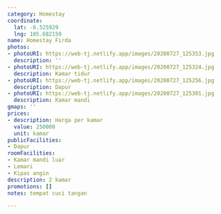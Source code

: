 ```yaml
---
category: Homestay
coordinate:
  lat: -6.525929
  lng: 105.682159
name: Homestay Firda
photos:
- photoURI: https://web-tj.netlify.app/images/20200727_125353.jpg
  description: ''
- photoURI: https://web-tj.netlify.app/images/20200727_125324.jpg
  description: Kamar tidur
- photoURI: https://web-tj.netlify.app/images/20200727_125256.jpg
  description: Dapur
- photoURI: https://web-tj.netlify.app/images/20200727_125301.jpg
  description: Kamar mandi
gmaps: ''
prices:
- description: Harga per kamar
  value: 250000
  unit: kamar
publicFacilities:
- Dapur
roomFacilities:
- Kamar mandi luar
- Lemari
- Kipas angin
description: 2 kamar
promotions: []
notes: tempat cuci tangan

---
```

